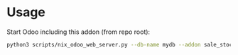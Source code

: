 # Usage

Start Odoo including this addon (from repo root):

```bash
python3 scripts/nix_odoo_web_server.py --db-name mydb --addon sale_stock_reservation_issue_on_qty_at_date_widget
```
